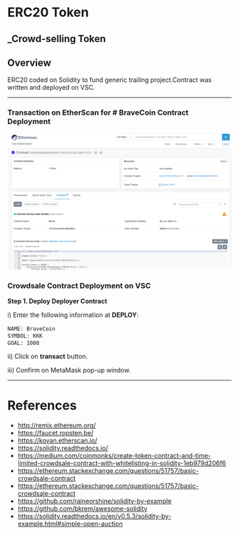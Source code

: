 # ERC20 Token
## _Crowd-selling Token 

## **Overview**
ERC20 coded on Solidity to fund generic trailing project.Contract was written and deployed on VSC. 

---
### **Transaction on EtherScan for # BraveCoin Contract Deployment**
![RC20 BraveCoin](image/contract_deployed_verif.png)

### **Crowdsale Contract Deployment on VSC**

**Step 1. Deploy  Deployer Contract**

i) Enter the following information at **DEPLOY**:
```
NAME: BraveCoin
SYMBOL: KKK
GOAL: 1000
```
ii) Click on **transact** button. 


iii) Confirm on MetaMask pop-up window.

---

# References
* http://remix.ethereum.org/
* https://faucet.ropsten.be/
* https://kovan.etherscan.io/
* https://solidity.readthedocs.io/
* https://medium.com/coinmonks/create-token-contract-and-time-limited-crowdsale-contract-with-whitelisting-in-solidity-1eb979d206f6
* https://ethereum.stackexchange.com/questions/51757/basic-crowdsale-contract
* https://ethereum.stackexchange.com/questions/51757/basic-crowdsale-contract
* https://github.com/raineorshine/solidity-by-example
* https://github.com/bkrem/awesome-solidity
* https://solidity.readthedocs.io/en/v0.5.3/solidity-by-example.html#simple-open-auction